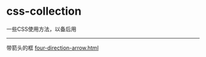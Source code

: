 # css-collection
一些CSS使用方法，以备后用

***

带箭头的框 [four-direction-arrow.html](http://htmlpreview.github.io/?https://github.com/YopheeHsin/css-collection/blob/master/four-direction-arrow.html)